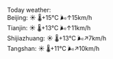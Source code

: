 Today weather:  
Beijing: ☀️   🌡️+15°C 🌬️↑15km/h  
Tianjin: ☀️   🌡️+13°C 🌬️↑11km/h  
Shijiazhuang: ☀️   🌡️+13°C 🌬️↗7km/h  
Tangshan: ☀️   🌡️+11°C 🌬️↗10km/h  
